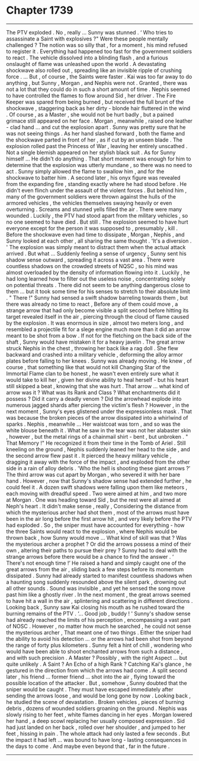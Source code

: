 
# Chapter 1739


---

The PTV exploded .
No , really ... Sunny was stunned .
‘ Who tries to assassinate a Saint with explosives ?"
Were these people mentally challenged ?
The notion was so silly that , for a moment , his mind refused to register it .
Everything had happened too fast for the government soldiers to react . The vehicle dissolved into a blinding flash , and a furious onslaught of flame was unleashed upon the world .
A devastating shockwave also rolled out , spreading like an invisible ripple of crushing force .
... But , of course , the Saints were faster .
Kai was too far away to do anything , but Sunny , Morgan , and Nephis were not .
Granted , there was not a lot that they could do in such a short amount of time .
Nephis seemed to have controlled the flames to flow around Sid , her driver . The Fire Keeper was spared from being burned , but received the full brunt of the shockwave , staggering back as her dirty - blonde hair fluttered in the wind . Of course , as a Master , she would not be hurt badly , but a pained grimace still appeared on her face .
Morgan , meanwhile , raised one leather - clad hand ... and cut the explosion apart .
Sunny was pretty sure that he was not seeing things . As her hand slashed forward , both the flame and the shockwave parted in front of her , as if cut by an unseen blade . The explosion rolled past the Princess of War , leaving her entirely unscathed . Not a single blemish appeared on her stylish black suit .
As for Sunny himself ...
He didn't do anything . That short moment was enough for him to determine that the explosion was utterly mundane , so there was no need to act . Sunny simply allowed the flame to swallow him , and for the shockwave to batter him .
A second later , his onyx figure was revealed from the expanding fire , standing exactly where he had stood before . He didn't even flinch under the assault of the violent forces .
But behind him , many of the government soldiers were thrown against the hulls of the armored vehicles , the vehicles themselves swaying heavily or even overturning . Screams and stunned yells filled the air .
There were many wounded . Luckily , the PTV had stood apart from the military vehicles , so no one seemed to have died .
But still .
The explosion seemed to have hurt everyone except for the person it was supposed to , presumably , kill .
Before the shockwave even had time to dissipate , Morgan , Nephis , and Sunny looked at each other , all sharing the same thought .
'It's a diversion . '
The explosion was simply meant to distract them when the actual attack arrived .
But what ...
Suddenly feeling a sense of urgency , Sunny sent his shadow sense outward , spreading it across a vast area . There were countless shadows on the crowded streets of NQSC , so his mind was almost overloaded by the density of information flowing into it . Luckily , he had long learned how to filter out the useless noise , concentrating solely on potential threats .
There did not seem to be anything dangerous close to them ... but it took some time for his senses to stretch to their absolute limit .
" There !"
Sunny had sensed a swift shadow barreling towards them , but there was already no time to react ,
Before any of them could move , a strange arrow that had only become visible a split second before hitting its target revealed itself in the air , piercing through the cloud of flame caused by the explosion .
It was enormous in size , almost two meters long , and resembled a projectile fit for a slege engine much more than it did an arrow meant to be shot from a bow . If not for the fletching on the back side of the shaft , Sunny would have mistaken it for a heavy javelin .
The great arrow struck Nephis in the chest , throwing her back like a rag doll . She flew backward and crashed into a military vehicle , deforming the alloy armor plates before falling to her knees .
Sunny was already moving .
He knew , of course , that something like that would not kill Changing Star of the Immortal Flame clan to be honest , he wasn't even entirely sure what it would take to kill her , given her divine ability to heal herself - but his heart still skipped a beat , knowing that she was hurt .
That arrow ... what kind of arrow was it ? What was its Rank and Class ? What enchantments did it possess ? Did it carry a deadly venom ? Did the arrowhead explode into numerous jagged shards after piercing the victim's flesh ?
However , in the next moment , Sunny's eyes glistened under the expressionless mask .
That was because the broken pieces of the arrow dissipated into a whirlwind of sparks . Nephis , meanwhile ...
Her waistcoat was torn , and so was the white blouse beneath it . What he saw in the tear was not her alabaster skin , however , but the metal rings of a chainmail shirt - bent , but unbroken .
" That Memory !"
He recognized it from their time in the Tomb of Ariel .
Still kneeling on the ground , Nephis suddenly leaned her head to the side , and the second arrow flew past it . It pierced the heavy military vehicle , dragging it away with the force of the impact , and exploded from the other side in a rain of alloy debris .
'Who the hell is shooting these giant arrows ?’
The third arrow was cut apart by Morgan , who severed it with her bare hand .
However , now that Sunny's shadow sense had extended further , he could feel it .
A dozen swift shadows were falling upon them like meteors , each moving with dreadful speed .
Two were aimed at him , and two more at Morgan . One was heading toward Sid , but the rest were all aimed at Neph's heart .
It didn't make sense , really , Considering the distance from which the mysterious archer had shot them , most of the arrows must have been in the air long before the first arrow hit , and very likely before the PTV had exploded . So , the sniper must have accounted for everything - how the three Saints would react to the explosion , where Nephis would be thrown back , how Sunny would move ...
What kind of skill was that ? Was the mysterious archer a prophet ? Or did the arrows possess a mind of their own , altering their paths to pursue their prey ?
Sunny had to deal with the strange arrows before there would be a chance to find the answer .
‘ There's not enough time !’
He raised a hand and simply caught one of the great arrows from the air , sliding back a few steps before its momentum dissipated .
Sunny had already started to manifest countless shadows when a haunting song suddenly resounded above the silent park , drowning out all other sounds .
Sound was invisible , and yet he sensed the song move past him like a ghostly river . In the next moment , the great arrows seemed to have hit a wall in the air , splintering and scattering in different directions .
Looking back , Sunny saw Kai closing his mouth as he rushed toward the burning remains of the PTV .
‘... Good job , buddy ! '
Sunny's shadow sense had already reached the limits of his perception , encompassing a vast part of NOSC .
However , no matter how much he searched , he could not sense the mysterious archer , That meant one of two things .
Either the sniper had the ability to avoid his detection ... or the arrows had been shot from beyond the range of forty plus kilometers .
Sunny felt a hint of chill , wondering who would have been able to shoot enchanted arrows from such a distance , and with such precision .
A Master ? Possibly , with the right Aspect ... but quite unlikely .
A Saint ?
An Echo of a high Rank ?
Catching Kai's glance , he gestured in the direction from which the arrows had come . A split second later , his friend ... former friend ... shot into the air , flying toward the possible location of the attacker .
But , somehow , Sunny doubted that the sniper would be caught . They must have escaped immediately after sending the arrows loose , and would be long gone by now .
Looking back , he studied the scene of devastation .
Broken vehicles , pieces of burning debris , dozens of wounded soldiers groaning on the ground .
Nephis was slowly rising to her feet , white flames dancing in her eyes . Morgan lowered her hand , a deep scowl replacing her usually composed expression .
Sid had just landed on her back , rolled over her shoulder , and jumped to her feet , hissing in pain .
The whole attack had only lasted a few seconds .
But the impact it had left ... was bound to have long - lasting consequences in the days to come .
And maybe even beyond that , far in the future .

---

